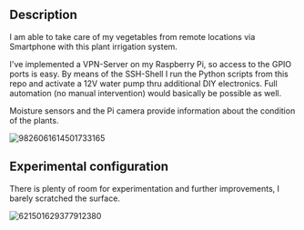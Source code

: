 ## Description

I am able to take care of my vegetables from remote locations via Smartphone with this plant irrigation system.

I've implemented a VPN-Server on my Raspberry Pi, so access to the GPIO ports is easy. By means of the SSH-Shell I run the Python scripts from this repo and activate a 12V water pump thru additional DIY electronics. Full automation (no manual intervention) would basically be possible as well.

Moisture sensors and the Pi camera provide information about the condition of the plants.

![9826061614501733165](https://github.com/Florian-Wilhelm/Raspberry-Pi/assets/77980708/322fb2e7-6f49-4acf-b82c-f94dcbb98e05)

## Experimental configuration

There is plenty of room for experimentation and further improvements, I barely scratched the surface.

![621501629377912380](https://github.com/Florian-Wilhelm/Raspberry-Pi/assets/77980708/1d596144-0e1f-40a7-9450-8e9f04e3fa9d)
